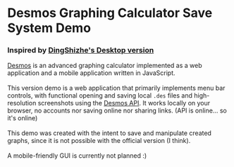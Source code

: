 # Desmos Graphing Calculator Save System Demo

### Inspired by [DingShizhe's Desktop version](https://github.com/DingShizhe/Desmos-Desktop)

[Desmos](https://www.desmos.com/about) is an advanced graphing calculator implemented as a web application and a mobile application written in JavaScript.
<br /><br />
This version demo is a web application that primarily implements menu bar controls, with functional opening and saving local `.des` files and high-resolution screenshots using the [Desmos API](https://www.desmos.com/api/v1.8/docs/index.html). It works locally on your browser, no accounts nor saving online nor sharing links. (API is online... so it's online)
<br /><br />
This demo was created with the intent to save and manipulate created graphs, since it is not possible with the official version (I think).
<br /><br />
A mobile-friendly GUI is currently not planned :)
